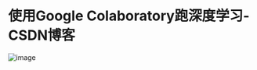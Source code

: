 # 使用Google Colaboratory跑深度学习-CSDN博客

![image](https://github.com/user-attachments/assets/6748f25e-0b6e-4c67-af77-f23b596f241e)
